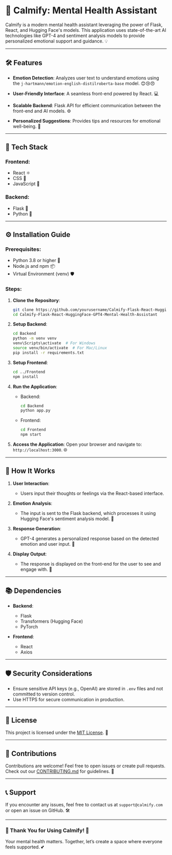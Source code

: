 # 🌟 Calmify: Mental Health Assistant

Calmify is a modern mental health assistant leveraging the power of Flask, React, and Hugging Face's models. This application uses state-of-the-art AI technologies like GPT-4 and sentiment analysis models to provide personalized emotional support and guidance. 💡

---

## 🛠️ Features

- **Emotion Detection**: Analyzes user text to understand emotions using the `j-hartmann/emotion-english-distilroberta-base` model. 😊😢😠

- **User-Friendly Interface**: A seamless front-end powered by React. 💻
- **Scalable Backend**: Flask API for efficient communication between the front-end and AI models. ⚙️
- **Personalized Suggestions**: Provides tips and resources for emotional well-being. 🌱

---

## 🚀 Tech Stack

### Frontend:
- React ⚛️
- CSS 🎨
- JavaScript 📜

### Backend:
- Flask 🐍
- Python 🐍



---

## ⚙️ Installation Guide

### Prerequisites:
- Python 3.8 or higher 🐍
- Node.js and npm 📦
- Virtual Environment (venv) 🛡️

### Steps:

1. **Clone the Repository**:
   ```bash
   git clone https://github.com/yourusername/Calmify-Flask-React-HuggingFace-GPT4-Mental-Health-Assistant.git
   cd Calmify-Flask-React-HuggingFace-GPT4-Mental-Health-Assistant
   ```

2. **Setup Backend**:
   ```bash
   cd Backend
   python -m venv venv
   venv\Scripts\activate  # For Windows
   source venv/bin/activate  # For Mac/Linux
   pip install -r requirements.txt
   ```

3. **Setup Frontend**:
   ```bash
   cd ../Frontend
   npm install
   ```

4. **Run the Application**:
   - Backend:
     ```bash
     cd Backend
     python app.py
     ```
   - Frontend:
     ```bash
     cd Frontend
     npm start
     ```

5. **Access the Application**:
   Open your browser and navigate to: `http://localhost:3000`. 🌐

---

## 🌈 How It Works

1. **User Interaction**:
   - Users input their thoughts or feelings via the React-based interface.

2. **Emotion Analysis**:
   - The input is sent to the Flask backend, which processes it using Hugging Face's sentiment analysis model. 🤔

3. **Response Generation**:
   - GPT-4 generates a personalized response based on the detected emotion and user input. 📝

4. **Display Output**:
   - The response is displayed on the front-end for the user to see and engage with. 💬

---

## 📚 Dependencies

- **Backend**:
  - Flask
  - Transformers (Hugging Face)
  - PyTorch

- **Frontend**:
  - React
  - Axios

---

## 🛡️ Security Considerations

- Ensure sensitive API keys (e.g., OpenAI) are stored in `.env` files and not committed to version control.
- Use HTTPS for secure communication in production.

---

## 📜 License

This project is licensed under the [MIT License](LICENSE). 📄

---

## 🤝 Contributions

Contributions are welcome! Feel free to open issues or create pull requests. Check out our [CONTRIBUTING.md](CONTRIBUTING.md) for guidelines. 💪

---

## 📞 Support

If you encounter any issues, feel free to contact us at `support@calmify.com` or open an issue on GitHub. 🛠️

---

### 🌟 Thank You for Using Calmify! 🌟

Your mental health matters. Together, let’s create a space where everyone feels supported. 💕

